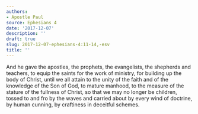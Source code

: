 ```yaml
---
authors:
- Apostle Paul
source: Ephesians 4
date: '2017-12-07'
description: ''
draft: true
slug: 2017-12-07-ephesians-4:11-14,-esv
title: ''
---
```

And he gave the apostles, the prophets, the evangelists, the shepherds and teachers, to equip the saints for the work of ministry, for building up the body of Christ, until we all attain to the unity of the faith and of the knowledge of the Son of God, to mature manhood, to the measure of the stature of the fullness of Christ, so that we may no longer be children, tossed to and fro by the waves and carried about by every wind of doctrine, by human cunning, by craftiness in deceitful schemes.



